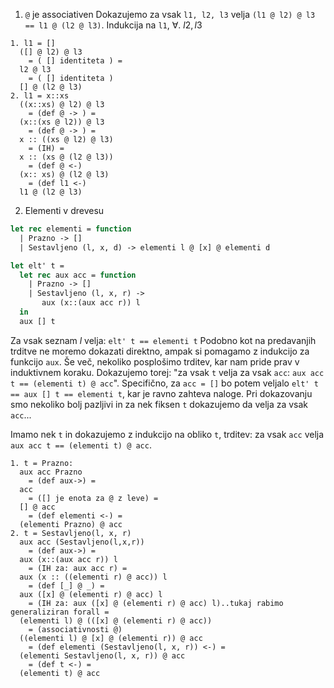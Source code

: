 1. `@` je associativen
	Dokazujemo za vsak `l1, l2, l3` velja `(l1 @ l2) @ l3 == l1 @ (l2 @ l3)`.
	Indukcija na `l1`, $\forall. \ l2, l3$
```
1. l1 = []
  ([] @ l2) @ l3  
    = ( [] identiteta ) =
  l2 @ l3
    = ( [] identiteta )
  [] @ (l2 @ l3)
2. l1 = x::xs
  ((x::xs) @ l2) @ l3
    = (def @ -> ) =
  (x::(xs @ l2)) @ l3
    = (def @ -> ) =
  x :: ((xs @ l2) @ l3)
    = (IH) =
  x :: (xs @ (l2 @ l3))
    = (def @ <-)
  (x:: xs) @ (l2 @ l3)
    = (def l1 <-)
  l1 @ (l2 @ l3)
```
2. Elementi v drevesu
```ocaml
let rec elementi = function
  | Prazno -> []
  | Sestavljeno (l, x, d) -> elementi l @ [x] @ elementi d

let elt' t =
  let rec aux acc = function 
    | Prazno -> []
    | Sestavljeno (l, x, r) -> 
	   aux (x::(aux acc r)) l
  in
  aux [] t
```
Za vsak seznam $l$ velja: `elt' t == elementi t`
Podobno kot na predavanjih trditve ne moremo dokazati direktno, ampak si pomagamo z indukcijo za funkcijo `aux`. Še več, nekoliko posplošimo trditev, kar nam pride prav v induktivnem koraku.
Dokazujemo torej: "za vsak `t` velja za vsak `acc`:
`aux acc t == (elementi t) @ acc`". Specifično, za `acc = []` bo potem veljalo `elt' t == aux [] t == elementi t`, kar je ravno zahteva naloge. Pri dokazovanju smo nekoliko bolj pazljivi in za nek fiksen `t` dokazujemo da velja za vsak `acc`...

Imamo nek `t` in dokazujemo z indukcijo na obliko `t`, trditev: za vsak  `acc` velja `aux acc t == (elementi t) @ acc`.
```
1. t = Prazno:
  aux acc Prazno 
    = (def aux->) = 
  acc 
    = ([] je enota za @ z leve) =
  [] @ acc
    = (def elementi <-) =
  (elementi Prazno) @ acc
2. t = Sestavljeno(l, x, r)
  aux acc (Sestavljeno(l,x,r)) 
    = (def aux->) =
  aux (x::(aux acc r)) l
    = (IH za: aux acc r) =
  aux (x :: ((elementi r) @ acc)) l
    = (def [_] @ _) =
  aux ([x] @ (elementi r) @ acc) l
    = (IH za: aux ([x] @ (elementi r) @ acc) l)..tukaj rabimo generaliziran forall =
  (elementi l) @ (([x] @ (elementi r) @ acc))
    = (associativnosti @)
  ((elementi l) @ [x] @ (elementi r)) @ acc
    = (def elementi (Sestavljeno(l, x, r)) <-) =
  (elementi Sestavljeno(l, x, r)) @ acc
    = (def t <-) =
  (elementi t) @ acc
```
